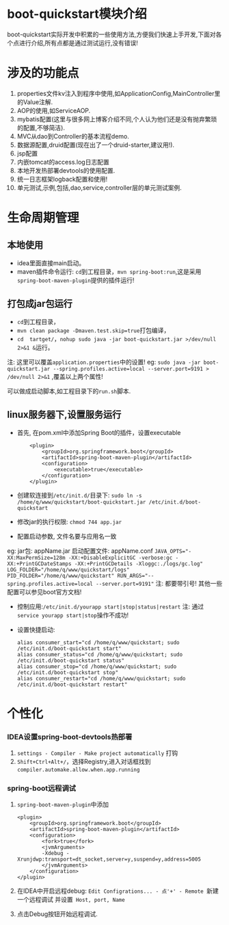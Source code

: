 # boot-quickstart模块介绍
boot-quickstart实际开发中积累的一些使用方法,方便我们快速上手开发,下面对各个点进行介绍,所有点都是通过测试运行,没有错误!

# 涉及的功能点
1. properties文件kv注入到程序中使用,如ApplicationConfig,MainController里的Value注解.
2. AOP的使用,如ServiceAOP.
3. mybatis配置(这里与很多网上博客介绍不同,个人认为他们还是没有抛弃繁琐的配置,不够简洁).
4. MVC从dao到Controller的基本流程demo.
5. 数据源配置,druid配置(现在出了一个druid-starter,建议用!).
6. jsp配置
7. 内嵌tomcat的access.log日志配置
8. 本地开发热部署devtools的使用配置.
9. 统一日志框架logback配置和使用!
10. 单元测试,示例,包括,dao,service,controller层的单元测试案例.


# 生命周期管理
## 本地使用
- idea里面直接main启动。
- maven插件命令运行: `cd`到工程目录，`mvn spring-boot:run`,这是采用`spring-boot-maven-plugin`提供的插件运行!
## 打包成jar包运行
- `cd`到工程目录，
- `mvn clean package -Dmaven.test.skip=true`打包编译，
- `cd  tartget/`，`nohup sudo java -jar boot-quickstart.jar >/dev/null 2>&1 &`运行。

注: 这里可以覆盖`application.properties`中的设置!
eg: `sudo java -jar boot-quickstart.jar --spring.profiles.active=local --server.port=9191 > /dev/null 2>&1` ,覆盖以上两个属性!

可以做成启动脚本,如工程目录下的`run.sh`脚本.

## linux服务器下,设置服务运行
- 首先, 在pom.xml中添加Spring Boot的插件，设置executable
    ```
        <plugin>
            <groupId>org.springframework.boot</groupId>
            <artifactId>spring-boot-maven-plugin</artifactId>
            <configuration>
                <executable>true</executable>
            </configuration>
        </plugin>
    ```

- 创建软连接到`/etc/init.d/`目录下: `sudo ln -s /home/q/www/quickstart/boot-quickstart.jar /etc/init.d/boot-quickstart`
- 修改jar的执行权限: `chmod 744 app.jar`
- 配置启动参数, 文件名要与应用名一致

eg: jar包: appName.jar 启动配置文件: appName.conf
    ```
    JAVA_OPTS="-XX:MaxPermSize=128m -XX:+DisableExplicitGC -verbose:gc -XX:+PrintGCDateStamps -XX:+PrintGCDetails -Xloggc:./logs/gc.log"
    LOG_FOLDER="/home/q/www/quickstart/logs"
    PID_FOLDER="/home/q/www/quickstart"
    RUN_ARGS="--spring.profiles.active=local --server.port=9191"
    ```
注: 都要带引号! 其他一些配置可以参见boot官方文档!

- 控制应用:`/etc/init.d/yourapp start|stop|status|restart`
注: 通过`service yourapp start|stop`操作不成功!

- 设置快捷启动:
    ```
    alias consumer_start="cd /home/q/www/quickstart; sudo /etc/init.d/boot-quickstart start"
    alias consumer_status="cd /home/q/www/quickstart; sudo /etc/init.d/boot-quickstart status"
    alias consumer_stop="cd /home/q/www/quickstart; sudo /etc/init.d/boot-quickstart stop"
    alias consumer_restart="cd /home/q/www/quickstart; sudo /etc/init.d/boot-quickstart restart"
    ```


# 个性化
### IDEA设置spring-boot-devtools热部署
1. `settings - Compiler - Make project automatically` 打钩
2. `Shift+Ctrl+Alt+/`，选择Registry,进入对话框找到`compiler.automake.allow.when.app.running`

### spring-boot远程调试
1. `spring-boot-maven-plugin`中添加
    ```
    <plugin>
        <groupId>org.springframework.boot</groupId>
        <artifactId>spring-boot-maven-plugin</artifactId>
        <configuration>
            <fork>true</fork>
            <jvmArguments>
            -Xdebug -Xrunjdwp:transport=dt_socket,server=y,suspend=y,address=5005
            </jvmArguments>
        </configuration>
    </plugin>
    ```

2. 在IDEA中开启远程debug: `Edit Configrations... - 点'+' - Remote `新建一个远程调试
并设置` Host, port, Name`
3. 点击Debug按钮开始远程调试.




